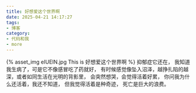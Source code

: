 ```yaml
---
title: 好想爱这个世界啊
date: 2025-04-21 14:17:27
tags:
- 博客
category:
- 代码和我
- more
---
```

{% asset_img eIUEIN.jpg This is 好想爱这个世界啊 %}
抑郁症它还在，
我知道我生病了，可是它不像感冒吃了药就好，
有时候感觉像坠入沼泽，越挣扎陷的越深，或者如同生活在光明的背影里，
会突然想哭，会觉得活着好累，
你问我为什么还活着，我还不知道，
但我觉得活着是种奇迹，
死亡是巨大的浪费。




